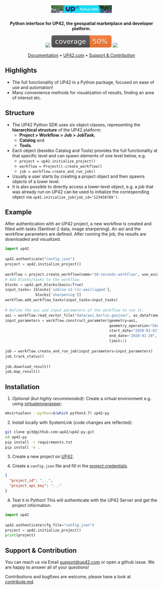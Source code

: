 <h1 align="center">
    <a href="https://github.com/up42/up42-py" title="up42-py">
    <img width="200" alt="" src="./docs/_assets/github-banner-up42py.jpg"> </a>
    <br>
</h1>

<p align="center">
    <strong>Python interface for UP42, the geospatial marketplace and developer platform.</strong>
</p>

<p align="center">
    <a href="https://pypi.org/project/up42-py/" title="up42-py on pypi"><img src="https://img.shields.io/pypi/v/up42-py"></a>
    <img src="./coverage.svg">
    <a href="https://twitter.com/UP42Official" title="UP42 on Twitter"><img src="https://img.shields.io/twitter/follow/UP42Official.svg?style=social"></a>
</p>

<p align="center">
  <a href="https://up42.github.io/up42-py/">Documentation</a> •
  <a href="http://www.up42.com">UP42.com</a> •
  <a href="#support">Support & Contribution</a>
</p>

## Highlights
- The full functionality of UP42 in a Python package, focused on ease of use and automation!
- Many convenience methods for visualization of results, finding an area of interest etc.
 

## Structure

- The UP42 Python SDK uses six object classes, representing the **hierarchical structure** of the UP42 platform:
    - **Project > Workflow > Job > JobTask**,
    - **Catalog** and
    - **Tools**.
- Each object (besides Catalog and Tools) provides the full functionality at that specific level and can spawn elements of one level below, e.g.
    - `project = up42.initialize_project()`
    - `workflow = Project().create_workflow()`
    - `job = workflow.create_and_run_job()`
- Usually a user starts by creating a project object and then spawns objects of a lower level.
- It is also possible to directly access a lower-level object, e.g. a job that was already run on UP42 can be used to initialize the corresponding object via `up42.initialize_job(job_id='123456789')`.

## Example

After authentication with an UP42 project, a new workflow is created and filled with tasks (Sentinel-2 data, image sharpening). 
An aoi and the workflow parameters are defined. After running the job, the results are downloaded and visualized.

```python
import up42

up42.authenticate("config.json")
project = up42.initialize_project()

workflow = project.create_workflow(name="30-seconds-workflow", use_existing=True)
# Add blocks/tasks to the workflow.
blocks = up42.get_blocks(basic=True)
input_tasks= [blocks['sobloo-s2-l1c-aoiclipped'], 
              blocks['sharpening']]
workflow.add_workflow_tasks(input_tasks=input_tasks)

# Define the aoi and input parameters of the workflow to run it.
aoi = workflow.read_vector_file("data/aoi_berlin.geojson", as_dataframe=True)
input_parameters = workflow.construct_parameter(geometry=aoi, 
                                                geometry_operation="bbox", 
                                                start_date="2020-01-01",
                                                end_date="2020-01-20",
                                                limit=1)

job = workflow.create_and_run_job(input_parameters=input_parameters)
job.track_status()

job.download_result()
job.map_result()
```


## Installation

1. *Optional (but highly recommended)*: Create a virtual environment e.g. using [virtualenvwrapper](https://virtualenvwrapper.readthedocs.io/en/latest/):
```bash
mkvirtualenv --python=$(which python3.7) up42-py
```

2. Install locally with SystemLink (code changes are reflected):
```bash
git clone git@github.com:up42/up42-py.git
cd up42-py
pip install -r requirements.txt
pip install -e .
```

3. Create a new project on [UP42](https://up42.com).

4. Create a `config.json` file and fill in the [project credentials](https://docs.up42.com/getting-started/first-api-request.html#run-your-first-job-via-the-api).
```json
{
  "project_id": "...",
  "project_api_key": "..."
}
```

4. Test it in Python! This will authenticate with the UP42 Server and get the project information.
```python
import up42

up42.authenticate(cfg_file="config.json")
project = up42.initialize_project()
print(project)
```

## Support & Contribution

You can reach us via Email [support@up42.com](mailto:support@up42.com) or open a github issue. We are happy to answer all of your questions!

Contributions and bugfixes are welcome, please have a look at [contribute.md](contribute.md).
